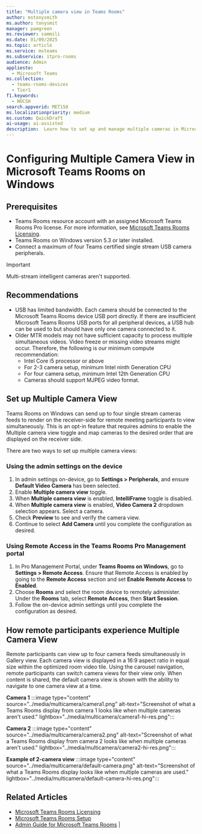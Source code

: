 ```yaml
---  
title: "Multiple camera view in Teams Rooms"  
author: mstonysmith
ms.author: tonysmit  
manager: pamgreen
ms.reviewer: sammili 
ms.date: 01/09/2025  
ms.topic: article
ms.service: msteams
ms.subservice: itpro-rooms
audience: Admin
appliesto: 
  - Microsoft Teams
ms.collection: 
  - teams-rooms-devices
  - Tier1
f1.keywords: 
  - NOCSH
search.appverid: MET150
ms.localizationpriority: medium
ms.custom: QuickDraft  
ai-usage: ai-assisted  
description:  Learn how to set up and manage multiple cameras in Microsoft Teams Rooms on Windows to provide various angles and perspectives during meetings.
---  
```


# Configuring Multiple Camera View in Microsoft Teams Rooms on Windows

## Prerequisites

- Teams Rooms resource account with an assigned Microsoft Teams Rooms Pro license. For more information, see [Microsoft Teams Rooms Licensing](/microsoftteams/rooms/rooms-licensing).
- Teams Rooms on Windows version 5.3 or later installed.
- Connect a maximum of four Teams certified single stream USB camera peripherals.

> [!IMPORTANT]
> Multi-stream intelligent cameras aren't supported.

## Recommendations

- USB has limited bandwidth. Each camera should be connected to the Microsoft Teams Rooms device USB port directly. If there are insufficient Microsoft Teams Rooms USB ports for all peripheral devices, a USB hub can be used to but should have only one camera connected to it.
- Older MTR models may not have sufficient capacity to process multiple simultaneous videos. Video freeze or missing video streams might occur. Therefore, the following is our minimum compute recommendation:
  - Intel Core i5 processor or above
  - For 2-3 camera setup, minimum Intel ninth Generation CPU
  - For four camera setup, minimum Intel 12th Generation CPU
  - Cameras should support MJPEG video format.

## Set up Multiple Camera View

Teams Rooms on Windows can send up to four single stream cameras feeds to render on the receiver-side for remote meeting participants to view simultaneously. This is an opt-in feature that requires admins to enable the Multiple camera view toggle and map cameras to the desired order that are displayed on the receiver side.

There are two ways to set up multiple camera views:

### Using the admin settings on the device

1. In admin settings on-device, go to **Settings \> Peripherals**, and ensure **Default Video Camera** has been selected.
2. Enable **Multiple camera view** toggle.
3. When **Multiple camera view** is enabled, **IntelliFrame** toggle is disabled.
4. When **Multiple camera view** is enabled, **Video Camera 2** dropdown selection appears. Select a camera.
5. Check **Preview** to see and verify the camera view.
6. Continue to select **Add Camera** until you complete the configuration as desired.

### Using Remote Access in the Teams Rooms Pro Management portal

1. In Pro Management Portal, under **Teams Rooms on Windows**, go to **Settings \> Remote Access**. Ensure that Remote Access is enabled by going to the **Remote Access** section and set **Enable Remote Access** to **Enabled**.
2. Choose **Rooms** and select the room device to remotely administer. Under the **Rooms** tab, select **Remote Access**, then **Start Session**.
3. Follow the on-device admin settings until you complete the configuration as desired.

## How remote participants experience Multiple Camera View

Remote participants can view up to four camera feeds simultaneously in Gallery view. Each camera view is displayed in a 16:9 aspect ratio in equal size within the optimized room video tile. Using the carousel navigation, remote participants can switch camera views for their view only. When content is shared, the default camera view is shown with the ability to navigate to one camera view at a time.

**Camera 1**
:::image type="content" source="../media/multicamera/camera1.png" alt-text="Screenshot of what a Teams Rooms display from camera 1 looks like when multiple cameras aren't used." lightbox="../media/multicamera/camera1-hi-res.png":::

**Camera 2**
:::image type="content" source="../media/multicamera/camera2.png" alt-text="Screenshot of what a Teams Rooms display from camera 2 looks like when multiple cameras aren't used." lightbox="../media/multicamera/camera2-hi-res.png":::

**Example of 2-camera view**
:::image type="content" source="../media/multicamera/default-camera.png" alt-text="Screenshot of what a Teams Rooms display looks like when multiple cameras are used." lightbox="../media/multicamera/default-camera-hi-res.png":::

## Related Articles

- [Microsoft Teams Rooms Licensing](/microsoftteams/rooms/rooms-licensing)
- [Microsoft Teams Rooms Setup](/microsoftteams/rooms/rooms-setup)
- [Admin Guide for Microsoft Teams Rooms](/microsoftteams/rooms/rooms-admin) |
